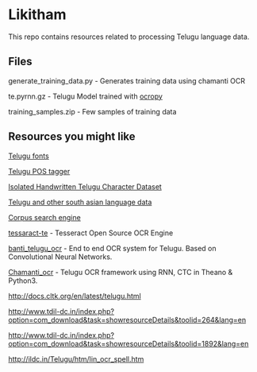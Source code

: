 # Likitham


This repo contains resources related to processing Telugu language data.


## Files

generate_training_data.py - Generates training data using chamanti OCR

te.pyrnn.gz - Telugu Model trained with [ocropy](https://github.com/tmbdev/ocropy)

training_samples.zip - Few samples of training data



## Resources you might like

[Telugu fonts]()

[Telugu POS tagger](https://bitbucket.org/sivareddyg/telugu-part-of-speech-tagger)

[Isolated Handwritten Telugu Character Dataset](http://lipitk.sourceforge.net/datasets/teluguchardata.htm)

[Telugu and other south asian language data](http://www.emille.lancs.ac.uk/index.php)

[Corpus search engine](http://ltrc.iiit.ac.in/corpus/corpus.html)


[tessaract-te](https://github.com/tesseract-ocr/tesseract) - Tesseract Open Source OCR Engine

[banti_telugu_ocr](https://github.com/TeluguOCR/banti_telugu_ocr) - End to end OCR system for Telugu. Based on Convolutional Neural Networks.

[Chamanti_ocr](https://github.com/rakeshvar/chamanti_ocr) - Telugu OCR framework using RNN, CTC in Theano & Python3.

http://docs.cltk.org/en/latest/telugu.html

http://www.tdil-dc.in/index.php?option=com_download&task=showresourceDetails&toolid=264&lang=en


http://www.tdil-dc.in/index.php?option=com_download&task=showresourceDetails&toolid=1892&lang=en


http://ildc.in/Telugu/htm/lin_ocr_spell.htm

